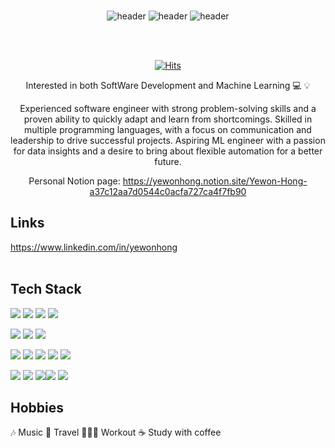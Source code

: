

<br/>
<div align="center">
  
![header](https://capsule-render.vercel.app/api?type=soft&color=gradient&height=250&section=header&text=Yewon Hong%20&fontSize=90)
![header](https://capsule-render.vercel.app/api?type=rect&color=gradient&height=200&text=Yewon Hong%20Test&fontAlign=70&stroke=00FF00)
![header](https://capsule-render.vercel.app/api?type=rect&&color=gradientheight=200&text=Yewon Hong%20Test&fontAlign=70&stroke=00FF00&strokeWidth=3)



<br/><br/>
  
  
[![Hits](https://hits.seeyoufarm.com/api/count/incr/badge.svg?url=https%3A%2F%2Fgithub.com%2Fyewonh311&count_bg=%23D7BDF4&title_bg=%23555555&icon=tencentqq.svg&icon_color=%23E7E7E7&title=hits&edge_flat=false)](https://hits.seeyoufarm.com)    <br/>               
  
Interested in both SoftWare Development and Machine Learning 💻 💡<br/>
  
Experienced software engineer with strong problem-solving skills and a proven ability to quickly adapt and learn from shortcomings. Skilled in multiple programming languages, with a focus on communication and leadership to drive successful projects. Aspiring ML engineer with a passion for data insights and a desire to bring about flexible automation for a better future.

Personal Notion page: https://yewonhong.notion.site/Yewon-Hong-a37c12aa7d0544c0acfa727ca4f7fb90
  
  </div>


## Links <br/>
https://www.linkedin.com/in/yewonhong <br/><br/>


## Tech Stack <br/>



<img src="https://img.shields.io/badge/python-3776AB?style=for-the-badge&logo=python&logoColor=white"> <img src="https://img.shields.io/badge/java-007396?style=for-the-badge&logo=java&logoColor=white"> <img src="https://img.shields.io/badge/c++-00599C?style=for-the-badge&logo=c%2B%2B&logoColor=white"> <img src="https://img.shields.io/badge/flutter-02569B?style=for-the-badge&logo=flutter&logoColor=white">
 
 <img src="https://img.shields.io/badge/html5-E34F26?style=for-the-badge&logo=html5&logoColor=white"> <img src="https://img.shields.io/badge/css-1572B6?style=for-the-badge&logo=css3&logoColor=white"> <img src="https://img.shields.io/badge/javascript-F7DF1E?style=for-the-badge&logo=javascript&logoColor=black"> 
  
  <img src="https://img.shields.io/badge/react-61DAFB?style=for-the-badge&logo=react&logoColor=black">  <img src="https://img.shields.io/badge/node.js-339933?style=for-the-badge&logo=Node.js&logoColor=white">  <img src="https://img.shields.io/badge/nest.js-339933?style=for-the-badge&logo=Nest.js&logoColor=white"> <img src="https://img.shields.io/badge/flask-000000?style=for-the-badge&logo=flask&logoColor=white">  <img src="https://img.shields.io/badge/linux-FCC624?style=for-the-badge&logo=linux&logoColor=black"> 

  <img src="https://img.shields.io/badge/amazonaws-232F3E?style=for-the-badge&logo=amazonaws&logoColor=white">  <img src="https://img.shields.io/badge/git-F05032?style=for-the-badge&logo=git&logoColor=white"> <img src="https://img.shields.io/badge/mysql-4479A1?style=for-the-badge&logo=mysql&logoColor=white"><img src="https://img.shields.io/badge/mariaDB-003545?style=for-the-badge&logo=mariaDB&logoColor=white"> <img src="https://img.shields.io/badge/firebase-FFCA28?style=for-the-badge&logo=firebase&logoColor=white">  


## Hobbies<br/>
🎶 Music 🛫 Travel 🏃🏻‍♀️ Workout ☕️ Study with coffee<br/>

